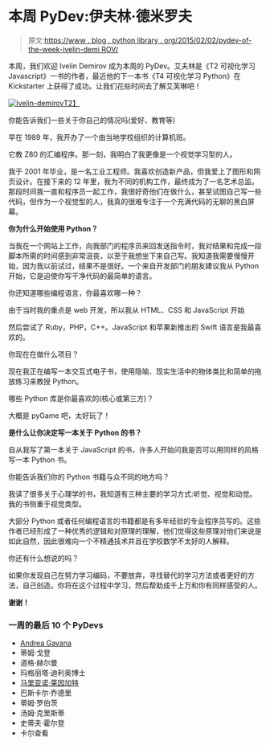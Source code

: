 # 本周 PyDev:伊夫林·德米罗夫

> 原文:[https://www . blog . python library . org/2015/02/02/pydev-of-the-week-ivelin-demi ROV/](https://www.blog.pythonlibrary.org/2015/02/02/pydev-of-the-week-ivelin-demirov/)

本周，我们欢迎 Ivelin Demirov 成为本周的 PyDev。艾夫林是《T2 可视化学习 Javascript》一书的作者，最近他的下一本书《T4 可视化学习 Python》在 Kickstarter 上获得了成功。让我们花些时间去了解艾芙琳吧！

[![ivelin-demirov](../Images/c51ff3b69ef440d57c976c4ac34176a2.png)T2】](https://www.blog.pythonlibrary.org/wp-content/uploads/2015/02/ivelin-demirov.jpg)

你能告诉我们一些关于你自己的情况吗(爱好、教育等)

早在 1989 年，我开办了一个由当地学校组织的计算机班。

它教 Z80 的汇编程序。那一刻，我明白了我更像是一个视觉学习型的人。

我于 2001 年毕业，是一名工业工程师。我喜欢创造新产品，但我爱上了图形和网页设计。在接下来的 12 年里，我为不同的机构工作，最终成为了一名艺术总监。那段时间我一直和程序员一起工作，我很好奇他们在做什么，甚至试图自己写一些代码，但作为一个视觉型的人，我真的很难专注于一个充满代码的无聊的黑白屏幕。

**你为什么开始使用 Python？**

当我在一个网站上工作，向我部门的程序员来回发送指令时，我对结果和完成一段脚本所需的时间感到非常沮丧，以至于我想坐下来自己写。我知道我需要慢慢开始，因为我以前试过，结果不是很好。一个来自开发部门的朋友建议我从 Python 开始，它是迫使你写干净代码的最简单的语言。

你还知道哪些编程语言，你最喜欢哪一种？

由于当时我的重点是 web 开发，所以我从 HTML、CSS 和 JavaScript 开始

然后尝试了 Ruby，PHP，C++。JavaScript 和苹果新推出的 Swift 语言是我最喜欢的。

你现在在做什么项目？

现在我正在编写一本交互式电子书，使用隐喻、现实生活中的物体类比和简单的拖放练习来教授 Python。

哪些 Python 库是你最喜欢的(核心或第三方)？

大概是 pyGame 吧，太好玩了！

 **是什么让你决定写一本关于 Python 的书？**

自从我写了第一本关于 JavaScript 的书，许多人开始问我是否可以用同样的风格写一本 Python 书。

你能告诉我们你的 Python 书籍与众不同的地方吗？

我读了很多关于心理学的书，我知道有三种主要的学习方式:听觉、视觉和动觉。我的书侧重于视觉类型。

大部分 Python 或者任何编程语言的书籍都是有多年经验的专业程序员写的。这些作者已经形成了一种优秀的逻辑和对原理的理解，他们觉得这些原理对他们来说是如此自然，因此很难向一个不精通技术并且在学校数学不太好的人解释。

你还有什么想说的吗？

如果你发现自己在努力学习编码，不要放弃，寻找替代的学习方法或者更好的方法，自己创造。你将在这个过程中学习，然后帮助成千上万和你有同样感受的人。

**谢谢！**

### 一周的最后 10 个 PyDevs

*   [Andrea Gavana](https://www.blog.pythonlibrary.org/2015/01/26/pydev-of-the-week-andrea-gavana/)
*   蒂姆·戈登
*   道格·赫尔曼
*   玛格丽塔·迪利奥博士
*   [马里亚诺·莱因加特](https://www.blog.pythonlibrary.org/2014/12/29/pydev-of-the-week-mariano-reingart/)
*   巴斯卡尔·乔德里
*   蒂姆·罗伯茨
*   汤姆·克里斯蒂
*   史蒂夫·霍尔登
*   卡尔查看
